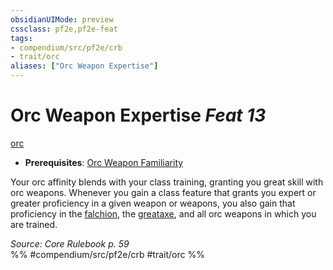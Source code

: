 ```yaml
---
obsidianUIMode: preview
cssclass: pf2e,pf2e-feat
tags:
- compendium/src/pf2e/crb
- trait/orc
aliases: ["Orc Weapon Expertise"]
---
```

# Orc Weapon Expertise  *Feat 13*  
[orc](../../rules/traits/orc.md)  

- **Prerequisites**: [Orc Weapon Familiarity](orc-weapon-familiarity.md)

Your orc affinity blends with your class training, granting you great skill with orc weapons. Whenever you gain a class feature that grants you expert or greater proficiency in a given weapon or weapons, you also gain that proficiency in the [falchion](../equipment/items/falchion.md), the [greataxe](../equipment/items/greataxe.md), and all orc weapons in which you are trained.

*Source: Core Rulebook p. 59*  
%% #compendium/src/pf2e/crb #trait/orc %%